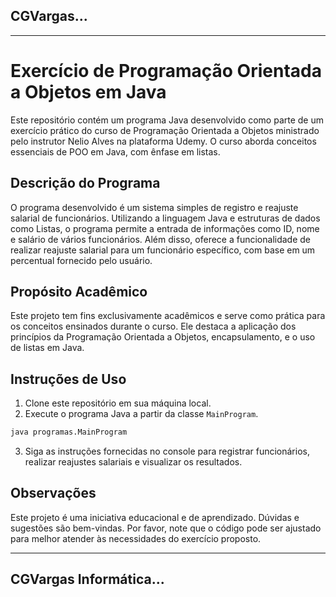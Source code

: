 ## CGVargas...

---

# Exercício de Programação Orientada a Objetos em Java

Este repositório contém um programa Java desenvolvido como parte de um exercício prático do curso de Programação Orientada a Objetos ministrado pelo instrutor Nelio Alves na plataforma Udemy. O curso aborda conceitos essenciais de POO em Java, com ênfase em listas.

## Descrição do Programa

O programa desenvolvido é um sistema simples de registro e reajuste salarial de funcionários. Utilizando a linguagem Java e estruturas de dados como Listas, o programa permite a entrada de informações como ID, nome e salário de vários funcionários. Além disso, oferece a funcionalidade de realizar reajuste salarial para um funcionário específico, com base em um percentual fornecido pelo usuário.

## Propósito Acadêmico

Este projeto tem fins exclusivamente acadêmicos e serve como prática para os conceitos ensinados durante o curso. Ele destaca a aplicação dos princípios da Programação Orientada a Objetos, encapsulamento, e o uso de listas em Java.

## Instruções de Uso

1. Clone este repositório em sua máquina local.
2. Execute o programa Java a partir da classe `MainProgram`.

```bash
java programas.MainProgram
```

3. Siga as instruções fornecidas no console para registrar funcionários, realizar reajustes salariais e visualizar os resultados.

## Observações

Este projeto é uma iniciativa educacional e de aprendizado. Dúvidas e sugestões são bem-vindas. Por favor, note que o código pode ser ajustado para melhor atender às necessidades do exercício proposto.

---
## CGVargas Informática...
